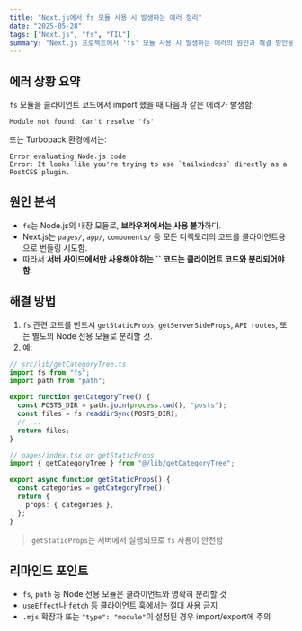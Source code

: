 ```yaml
---
title: "Next.js에서 fs 모듈 사용 시 발생하는 에러 정리"
date: "2025-05-28"
tags: ["Next.js", "fs", "TIL"]
summary: "Next.js 프로젝트에서 'fs' 모듈 사용 시 발생하는 에러의 원인과 해결 방안을 정리했습니다."
---
```


## 에러 상황 요약

`fs` 모듈을 클라이언트 코드에서 import 했을 때 다음과 같은 에러가 발생함:

```
Module not found: Can't resolve 'fs'
```

또는 Turbopack 환경에서는:

```
Error evaluating Node.js code
Error: It looks like you're trying to use `tailwindcss` directly as a PostCSS plugin.
```

## 원인 분석

- `fs`는 Node.js의 내장 모듈로, **브라우저에서는 사용 불가**하다.
- Next.js는 `pages/`, `app/`, `components/` 등 모든 디렉토리의 코드를 클라이언트용으로 번들링 시도함.
- 따라서 **서버 사이드에서만 사용해야 하는 **\`\`** 코드는 클라이언트 코드와 분리되어야 함**.

## 해결 방법

1. `fs` 관련 코드를 반드시 `getStaticProps`, `getServerSideProps`, `API routes`, 또는 별도의 Node 전용 모듈로 분리할 것.
2. 예:

```ts
// src/lib/getCategoryTree.ts
import fs from "fs";
import path from "path";

export function getCategoryTree() {
  const POSTS_DIR = path.join(process.cwd(), "posts");
  const files = fs.readdirSync(POSTS_DIR);
  // ...
  return files;
}
```

```ts
// pages/index.tsx or getStaticProps
import { getCategoryTree } from "@/lib/getCategoryTree";

export async function getStaticProps() {
  const categories = getCategoryTree();
  return {
    props: { categories },
  };
}
```

> `getStaticProps`는 서버에서 실행되므로 `fs` 사용이 안전함

## 리마인드 포인트

- `fs`, `path` 등 Node 전용 모듈은 클라이언트와 명확히 분리할 것
- `useEffect`나 `fetch` 등 클라이언트 훅에서는 절대 사용 금지
- `.mjs` 확장자 또는 `"type": "module"`이 설정된 경우 import/export에 주의
